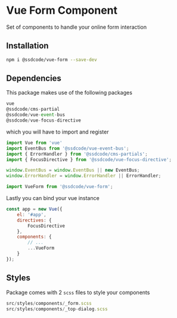 # Vue Form Component

Set of components to handle your online form interaction

## Installation

```bash
npm i @ssdcode/vue-form --save-dev
```

## Dependencies

This package makes use of the following packages

```javascript
vue
@ssdcode/cms-partial
@ssdcode/vue-event-bus
@ssdcode/vue-focus-directive
```

which you will have to import and register

```javascript
import Vue from 'vue'
import EventBus from '@ssdcode/vue-event-bus';
import { ErrorHandler } from '@ssdcode/cms-partials';
import { FocusDirective } from '@ssdcode/vue-focus-directive';

window.EventBus = window.EventBus || new EventBus;
window.ErrorHandler = window.ErrorHandler || ErrorHandler;

import VueForm from '@ssdcode/vue-form';

```

Lastly you can bind your vue instance

```javascript
const app = new Vue({
    el: '#app',
    directives: {
        FocusDirective
    },
    components: {
        // ...
        ...VueForm
    }
});
```

## Styles

Package comes with 2 `scss` files to style your components

```javascript
src/styles/components/_form.scss
src/styles/components/_top-dialog.scss
```
